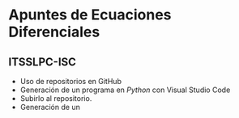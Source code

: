 # Apuntes de Ecuaciones Diferenciales
## ITSSLPC-ISC

- Uso de repositorios en GitHub
- Generación de un programa en _Python_  con Visual Studio Code
- Subirlo al repositorio.
- Generación de un 
